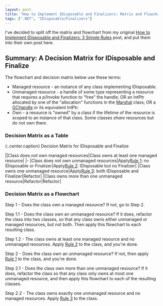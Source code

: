 ```yaml
---
layout: post
title: "How to Implement IDisposable and Finalizers: Matrix and Flowchart"
tags: [".NET", "IDisposable/Finalizers"]
---
```



I've decided to split off the matrix and flowchart from my original [How to Implement IDisposable and Finalizers: 3 Simple Rules](http://blog.stephencleary.com/2009/08/how-to-implement-idisposable-and.html) post, and put them into their own post here.



## Summary: A Decision Matrix for IDisposable and Finalize



The flowchart and decision matrix below use these terms:




- Managed resource - an instance of any class implementing IDisposable.
- Unmanaged resource - a handle of some type representing a resource that requires a p/Invoke function to "free" the handle; OR an IntPtr allocated by one of the "allocation" functions in the [Marshal](http://msdn.microsoft.com/en-us/library/system.runtime.interopservices.marshal.aspx) class; OR a [GCHandle](http://msdn.microsoft.com/en-us/library/system.runtime.interopservices.gchandle.aspx) or its equivalent IntPtr.
- Own - a resource is "owned" by a class if the lifetime of the resource is scoped to an instance of that class. Some classes _share_ resources but do not own them.


### Decision Matrix as a Table

{:.center.caption}
Decision Matrix for IDisposable and Finalize

||Class does not own managed resources|Class owns at least one managed resource|
|-
|Class does not own unmanaged resources|Apply[Rule 1](http://blog.stephencleary.com/2009/08/first-rule-of-implementing-idisposable.html): no IDisposable or Finalizer|Apply[Rule 2](http://blog.stephencleary.com/2009/08/second-rule-of-implementing-idisposable.html): IDisposable but no Finalizer|
|Class owns one unmanaged resource|Apply[Rule 3](http://blog.stephencleary.com/2009/08/third-rule-of-implementing-idisposable.html): both IDisposable and Finalizer|Refactor|
|Class owns more than one unmanaged resource|Refactor|Refactor|


### Decision Matrix as a Flowchart



Step 1 - Does the class own a managed resource? If not, go to Step 2.





Step 1.1 - Does the class own an unmanaged resource? If it does, refactor the class into two classes, so that any class owns either unmanaged or managed resources, but not both. Then apply this flowchart to each resulting class.





Step 1.2 - The class owns at least one managed resource and no unmanaged resources. Apply [Rule 2](http://blog.stephencleary.com/2009/08/second-rule-of-implementing-idisposable.html) to the class, and you're done.





Step 2 - Does the class own an unmanaged resource? If not, then apply [Rule 1](http://blog.stephencleary.com/2009/08/first-rule-of-implementing-idisposable.html) to the class, and you're done.





Step 2.1 - Does the class own more than one unmanaged resource? If it does, refactor the class so that any class only owns at most one unmanaged resource, and then apply this flowchart to each of the resulting classes.





Step 2.2 - The class owns exactly one unmanaged resource and no managed resources. Apply [Rule 3](http://blog.stephencleary.com/2009/08/third-rule-of-implementing-idisposable.html) to the class.

